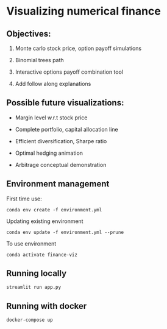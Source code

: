 # Visualizing numerical finance

## Objectives:

1. Monte carlo stock price, option payoff simulations

2. Binomial trees path

3. Interactive options payoff combination tool

4. Add follow along explanations

## Possible future visualizations:

* Margin level w.r.t stock price

* Complete portfolio, capital allocation line

* Efficient diversification, Sharpe ratio

* Optimal hedging animation

* Arbitrage conceptual demonstration

## Environment management

First time use:
```
conda env create -f environment.yml
```

Updating existing environment
```
conda env update -f environment.yml --prune
```

To use environment
```
conda activate finance-viz
```

## Running locally
```
streamlit run app.py
```

## Running with docker
```
docker-compose up
```